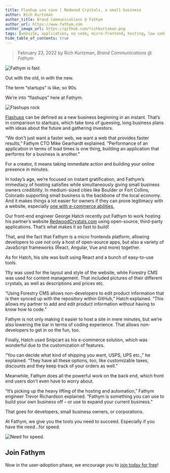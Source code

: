 ```yaml
---
title: Flashup use case | Redwood Crystals, a small business
author: Rich Kurtzman
author_title: Brand Communications @ Fathym
author_url: https://www.fathym.com
author_image_url: https://github.com/richkurtzman.png
tags: [website, application, no code, micro-frontend, hosting, low code]
hide_table_of_contents: true
---
```


> February 23, 2022 by Rich Kurtzman, _Brand Communications @ Fathym_

![Fathym is fast.](/img/soup.jpg)

Out with the old, in with the new.  

The term “startups” is like, so 90s.  

We’re into “flashups” here at Fathym. 

![Flashups rock](/img/drakestartupsflashups.jpg)

[Flashups](https://www.fathym.com/blog/articles/2022/february/2022-02-18-flashup-buzz-word-or-brilliant-idea) can be defined as a new business beginning in an instant. That’s in comparison to startups, which take tons of guessing, long business plans with ideas about the future and gathering investors. 

“We don't just want a faster web, we want a web that provides faster results,” Fathym CTO Mike Gearhardt explained. “Performance of an application in terms of load times is one thing, building an application that performs for a business is another.” 

For a creator, it means taking immediate action and building your online presence in minutes.  

In today’s age, we’re focused on instant gratification, and Fathym’s immediacy of hosting satisfies while simultaneously giving small business owners credibility. In medium-sized cities like Boulder or Fort Collins, Colorado supporting small business is the backbone of the local economy. And it makes things a lot easier for owners if they can prove legitimacy with a website, especially [one with e-commerce abilities.](https://www.fathym.com/blog/articles/2021/december/2021-12-30-How-to-host-an-ecommerce-site-with-fathym)  

Our front-end engineer George Hatch recently put Fathym to work hosting his partner’s website [RedwoodCrystals.com](https://www.redwoodcrystals.com) using open-source, third-party applications. That’s what makes it so fast to build! 

That, and the fact that Fathym is a micro frontends platform, allowing developers to use not only a host of open-source apps, but also a variety of JavaScript frameworks (React, Angular, Vue and more) together. 

As for Hatch, his site was built using React and a bunch of easy-to-use tools.  

11ty was used for the layout and style of the website, while Forestry CMS was used for content management. That included pictures of their different crystals, as well as descriptions and prices etc. 

“Using Forestry CMS allows non-developers to edit product information that is then synced up with the repository within GitHub,” Hatch explained. “This allows my partner to add and edit product information without having to know how to code.” 

Fathym is not only making it easier to host a site in mere minutes, but we’re also lowering the bar in terms of coding experience. That allows non-developers to get in on the fun, too.  

Finally, Hatch used Snipcart as his e-commerce solution, which was wonderful due to the customization of features. 

“You can decide what kind of shipping you want, USPS, UPS etc.,” he explained. “They have all these options, too, like customizable taxes, discounts and they keep track of your orders as well.” 

Meanwhile, Fathym does all the powerful work on the back end, which front end users don’t even have to worry about.  

“It’s picking up the heavy lifting of the hosting and automation,” Fathym engineer Trevor Richardson explained. “Fathym is something you can use to build your own business off – or use to expand your current business.” 

That goes for developers, small business owners, or corporations.  

At Fathym, we give you the tools you need to succeed. Especially if you have the need...for speed.  

![Need for speed.](/img/needforspeed.jpg)

## Join Fathym  

Now in the user-adoption phase, we encourage you to [join today for free](https://www.fathym.com/dashboard)!
 

